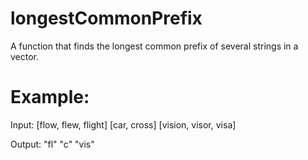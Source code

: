 # longestCommonPrefix
A function that finds the longest common prefix of several strings in a vector.

# Example:
Input:
[flow, flew, flight]
[car, cross]
[vision, visor, visa]

Output:
"fl"
"c"
"vis"
